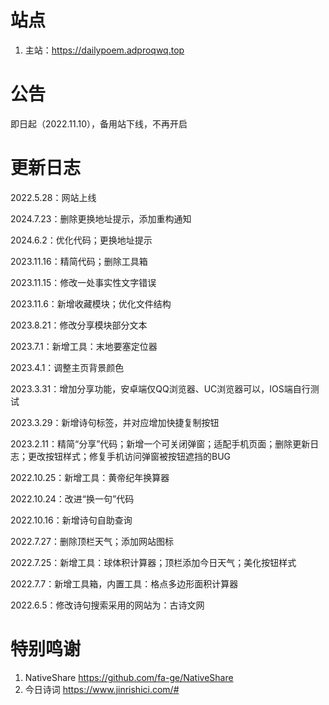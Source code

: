 # 站点

1. 主站：https://dailypoem.adproqwq.top

# 公告

即日起（2022.11.10），备用站下线，不再开启

# 更新日志

2022.5.28：网站上线

2024.7.23：删除更换地址提示，添加重构通知

2024.6.2：优化代码；更换地址提示

2023.11.16：精简代码；删除工具箱

2023.11.15：修改一处事实性文字错误

2023.11.6：新增收藏模块；优化文件结构

2023.8.21：修改分享模块部分文本

2023.7.1：新增工具：末地要塞定位器

2023.4.1：调整主页背景颜色

2023.3.31：增加分享功能，安卓端仅QQ浏览器、UC浏览器可以，IOS端自行测试

2023.3.29：新增诗句标签，并对应增加快捷复制按钮

2023.2.11：精简“分享”代码；新增一个可关闭弹窗；适配手机页面；删除更新日志；更改按钮样式；修复手机访问弹窗被按钮遮挡的BUG

2022.10.25：新增工具：黄帝纪年换算器

2022.10.24：改进“换一句”代码

2022.10.16：新增诗句自助查询

2022.7.27：删除顶栏天气；添加网站图标

2022.7.25：新增工具：球体积计算器；顶栏添加今日天气；美化按钮样式

2022.7.7：新增工具箱，内置工具：格点多边形面积计算器

2022.6.5：修改诗句搜索采用的网站为：古诗文网

# 特别鸣谢

1. NativeShare https://github.com/fa-ge/NativeShare
2. 今日诗词 https://www.jinrishici.com/#
